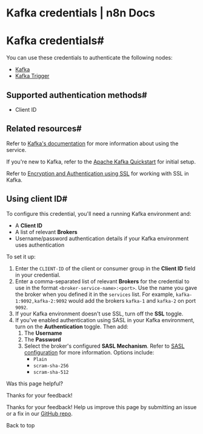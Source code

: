 # Kafka credentials | n8n Docs

[ ](https://github.com/n8n-io/n8n-docs/edit/main/docs/integrations/builtin/credentials/kafka.md "Edit this page")

# Kafka credentials#

You can use these credentials to authenticate the following nodes:

  * [Kafka](../../app-nodes/n8n-nodes-base.kafka/)
  * [Kafka Trigger](../../trigger-nodes/n8n-nodes-base.kafkatrigger/)

## Supported authentication methods#

  * Client ID

## Related resources#

Refer to [Kafka's documentation](https://kafka.apache.org/documentation/) for more information about using the service.

If you're new to Kafka, refer to the [Apache Kafka Quickstart](https://kafka.apache.org/quickstart) for initial setup.

Refer to [Encryption and Authentication using SSL](https://kafka.apache.org/documentation/#security_ssl) for working with SSL in Kafka.

## Using client ID#

To configure this credential, you'll need a running Kafka environment and:

  * A **Client ID**
  * A list of relevant **Brokers**
  * Username/password authentication details if your Kafka environment uses authentication

To set it up:

  1. Enter the `CLIENT-ID` of the client or consumer group in the **Client ID** field in your credential.
  2. Enter a comma-separated list of relevant **Brokers** for the credential to use in the format `<broker-service-name>:<port>`. Use the name you gave the broker when you defined it in the `services` list. For example, `kafka-1:9092,kafka-2:9092` would add the brokers `kafka-1` and `kafka-2` on port `9092`.
  3. If your Kafka environment doesn't use SSL, turn off the **SSL** toggle.
  4. If you've enabled authentication using SASL in your Kafka environment, turn on the **Authentication** toggle. Then add:
     1. The **Username**
     2. The **Password**
     3. Select the broker's configured **SASL Mechanism**. Refer to [SASL configuration](https://kafka.apache.org/documentation/#security_sasl_config) for more information. Options include:
        * `Plain`
        * `scram-sha-256`
        * `scram-sha-512`

Was this page helpful? 

Thanks for your feedback! 

Thanks for your feedback! Help us improve this page by submitting an issue or a fix in our [GitHub repo](https://github.com/n8n-io/n8n-docs). 

Back to top